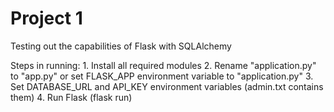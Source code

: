 # Project 1

Testing out the capabilities of Flask with SQLAlchemy

Steps in running:
    1. Install all required modules
    2. Rename "application.py" to "app.py" or set FLASK_APP environment variable to "application.py"
    3. Set DATABASE_URL and API_KEY environment variables (admin.txt contains them)
    4. Run Flask (flask run)